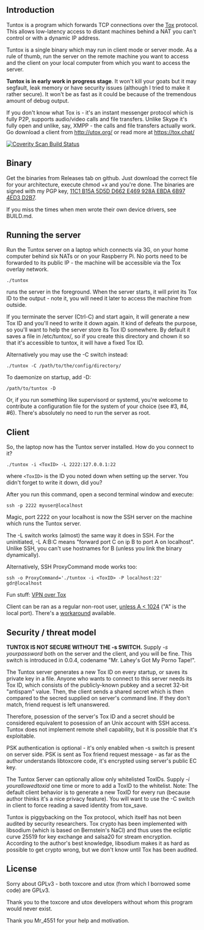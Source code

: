 ## Introduction

Tuntox is a program which forwards TCP connections over the [Tox](https://tox.chat/) protocol. This allows low-latency access to distant machines behind a NAT you can't control or with a dynamic IP address.

Tuntox is a single binary which may run in client mode or server mode. As a rule of thumb, run the server on the remote machine you want to access and the client on your local computer from which you want to access the server.

**Tuntox is in early work in progress stage**. It won't kill your goats but it may segfault, leak memory or have security issues (although I tried to make it rather secure). It won't be as fast as it could be because of the tremendous amount of debug output.

If you don't know what Tox is - it's an instant messenger protocol which is fully P2P, supports audio/video calls and file transfers. Unlike Skype it's fully open and unlike, say, XMPP - the calls and file transfers actually work. Go download a client from http://utox.org/ or read more at https://tox.chat/

[![Coverity Scan Build Status](https://scan.coverity.com/projects/5690/badge.svg)](https://scan.coverity.com/projects/5690)

## Binary

Get the binaries from Releases tab on github. Just download the correct file for your architecture, execute chmod +x and you're done. The binaries are signed with my PGP key, [11C1 B15A 5D5D D662 E469 928A EBDA 6B97 4ED3 D2B7](https://keybase.io/gdr).

If you miss the times when men wrote their own device drivers, see BUILD.md.

## Running the server

Run the Tuntox server on a laptop which connects via 3G, on your home computer behind six NATs or on your Raspberry Pi. No ports need to be forwarded to its public IP - the machine will be accessible via the Tox overlay network.

    ./tuntox

runs the server in the foreground. When the server starts, it will print its Tox ID to the output - note it, you will need it later to access the machine from outside.

If you terminate the server (Ctrl-C) and start again, it will generate a new Tox ID and you'll need to write it down again. It kind of defeats the purpose, so you'll want to help the server store its Tox ID somewhere. By default it saves a file in /etc/tuntox/, so if you create this directory and chown it so that it's accessible to tuntox, it will have a fixed Tox ID. 

Alternatively you may use the -C switch instead:

    ./tuntox -C /path/to/the/config/directory/

To daemonize on startup, add -D:

    /path/to/tuntox -D

Or, if you run something like supervisord or systemd, you're welcome to contribute a configuration file for the system of your choice (see #3, #4, #6). There's absolutely no need to run the server as root.

## Client

So, the laptop now has the Tuntox server installed. How do you connect to it?

	./tuntox -i <ToxID> -L 2222:127.0.0.1:22

where `<ToxID>` is the ID you noted down when setting up the server. You didn't forget to write it down, did you?

After you run this command, open a second terminal window and execute:

	ssh -p 2222 myuser@localhost

Magic, port 2222 on your localhost is now the SSH server on the machine which runs the Tuntox server.

The -L switch works (almost) the same way it does in SSH. For the uninitiated, -L A:B:C means "forward port C on ip B to port A on localhost". Unlike SSH, you can't use hostnames for B (unless you link the binary dynamically).

Alternatively, SSH ProxyCommand mode works too:

	ssh -o ProxyCommand='./tuntox -i <ToxID> -P localhost:22' gdr@localhost

Fun stuff: [VPN over Tox](VPN.md)

Client can be ran as a regular non-root user, [unless A < 1024](https://www.linuxquestions.org/linux/articles/Technical/Why_can_only_root_listen_to_ports_below_1024) ("A" is the local port). There's a [workaround](http://unix.stackexchange.com/a/10737) available.

## Security / threat model

**TUNTOX IS NOT SECURE WITHOUT THE -s SWITCH.** Supply *-s yourpassword* both on the server and the client, and you will be fine. This switch is introduced in 0.0.4, codename "Mr. Lahey's Got My Porno Tape!".

The Tuntox server generates a new Tox ID on every startup, or saves its private key in a file. Anyone who wants to connect to this server needs its Tox ID, which consists of the publicly-known pubkey and a secret 32-bit "antispam" value. Then, the client sends a shared secret which is then compared to the secred supplied on server's command line. If they don't match, friend request is left unanswered.

Therefore, posession of the server's Tox ID and a secret should be considered equivalent to posession of an Unix account with SSH access. Tuntox does not implement remote shell capability, but it is possible that it's exploitable.

PSK authentication is optional - it's only enabled when -s switch is present on server side. PSK is sent as Tox friend request message - as far as the author understands libtoxcore code, it's encrypted using server's public EC key.

The Tuntox Server can optionally allow only whitelisted ToxIDs. Supply *-i yourallowedtoxid* one time or more to add a ToxID to the whitelist. Note: The default client behavior is to generate a new ToxID for every run (because author thinks it's a nice privacy feature). You will want to use the -C switch in client to force reading a saved identity from tox_save.

Tuntox is piggybacking on the Tox protocol, which itself has not been audited by security researchers. Tox crypto has been implemented with libsodium (which is based on Bernstein's NaCl) and thus uses the ecliptic curve 25519 for key exchange and salsa20 for stream encryption. According to the author's best knowledge, libsodium makes it as hard as possible to get crypto wrong, but we don't know until Tox has been audited.

## License

Sorry about GPLv3 - both toxcore and utox (from which I borrowed some code) are GPLv3.

Thank you to the toxcore and utox developers without whom this program would never exist.

Thank you Mr_4551 for your help and motivation.
